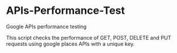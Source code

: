 # APIs-Performance-Test
Google APIs performance testing


This script checks the performance of GET, POST, DELETE and PUT requests using google places APIs with a unique key.